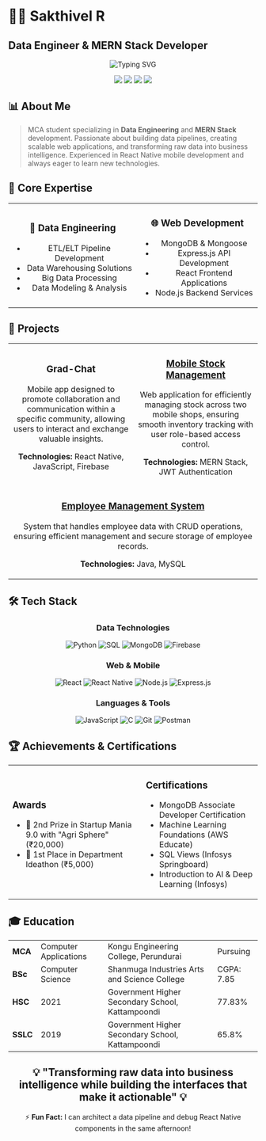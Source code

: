 # 👨‍💻 Sakthivel R
## Data Engineer & MERN Stack Developer

<div align="center">
  <img src="https://readme-typing-svg.herokuapp.com?font=Fira+Code&weight=600&size=24&pause=1000&color=6C63FF&center=true&vCenter=true&random=false&width=500&lines=Data+Engineer;MERN+Stack+Developer;MCA+Student;React+Native+Developer" alt="Typing SVG" />
</div>

<p align="center">
  <a href="mailto:sakthivelravi9894@gmail.com"><img src="https://img.shields.io/badge/Email-D14836?style=for-the-badge&logo=gmail&logoColor=white" /></a>
  <a href="https://github.com/DeveloperSakthi"><img src="https://img.shields.io/badge/GitHub-100000?style=for-the-badge&logo=github&logoColor=white" /></a>
  <a href="https://www.linkedin.com/in/sakthivel-r-351478297"><img src="https://img.shields.io/badge/LinkedIn-0077B5?style=for-the-badge&logo=linkedin&logoColor=white" /></a>
  <a href="tel:+919944077266"><img src="https://img.shields.io/badge/Phone-2C2C2C?style=for-the-badge&logo=phone&logoColor=white" /></a>
</p>

## 📊 About Me

> MCA student specializing in **Data Engineering** and **MERN Stack** development. Passionate about building data pipelines, creating scalable web applications, and transforming raw data into business intelligence. Experienced in React Native mobile development and always eager to learn new technologies.

## 💼 Core Expertise

<div align="center">
  <table>
    <tr>
      <td align="center">
        <h3>🔢 Data Engineering</h3>
        <ul>
          <li>ETL/ELT Pipeline Development</li>
          <li>Data Warehousing Solutions</li>
          <li>Big Data Processing</li>
          <li>Data Modeling & Analysis</li>
        </ul>
      </td>
      <td align="center">
        <h3>🌐 Web Development</h3>
        <ul>
          <li>MongoDB & Mongoose</li>
          <li>Express.js API Development</li>
          <li>React Frontend Applications</li>
          <li>Node.js Backend Services</li>
        </ul>
      </td>
    </tr>
  </table>
</div>

## 🚀 Projects

<table>
  <tr>
    <td align="center">
      <h3>Grad-Chat</h3>
      <p>Mobile app designed to promote collaboration and communication within a specific community, allowing users to interact and exchange valuable insights.</p>
      <p><b>Technologies:</b> React Native, JavaScript, Firebase</p>
    </td>
    <td align="center">
      <h3><a href="https://github.com/DeveloperSakthi/MobileShop-InventorySystem">Mobile Stock Management</a></h3>
      <p>Web application for efficiently managing stock across two mobile shops, ensuring smooth inventory tracking with user role-based access control.</p>
      <p><b>Technologies:</b> MERN Stack, JWT Authentication</p>
    </td>
  </tr>
  <tr>
    <td align="center" colspan="2">
      <h3><a href="https://github.com/DeveloperSakthi/EmployeeManagement">Employee Management System</a></h3>
      <p>System that handles employee data with CRUD operations, ensuring efficient management and secure storage of employee records.</p>
      <p><b>Technologies:</b> Java, MySQL</p>
    </td>
  </tr>
</table>

## 🛠️ Tech Stack

<div align="center">
  <h3>Data Technologies</h3>
  <p>
    <img src="https://img.shields.io/badge/Python-3776AB?style=for-the-badge&logo=python&logoColor=white" alt="Python" />
    <img src="https://img.shields.io/badge/SQL-4479A1?style=for-the-badge&logo=mysql&logoColor=white" alt="SQL" />
    <img src="https://img.shields.io/badge/MongoDB-4EA94B?style=for-the-badge&logo=mongodb&logoColor=white" alt="MongoDB" />
    <img src="https://img.shields.io/badge/Firebase-FFCA28?style=for-the-badge&logo=firebase&logoColor=black" alt="Firebase" />
  </p>
  
  <h3>Web & Mobile</h3>
  <p>
    <img src="https://img.shields.io/badge/React-20232A?style=for-the-badge&logo=react&logoColor=61DAFB" alt="React" />
    <img src="https://img.shields.io/badge/React_Native-20232A?style=for-the-badge&logo=react&logoColor=61DAFB" alt="React Native" />
    <img src="https://img.shields.io/badge/Node.js-43853D?style=for-the-badge&logo=node.js&logoColor=white" alt="Node.js" />
    <img src="https://img.shields.io/badge/Express.js-404D59?style=for-the-badge&logo=express&logoColor=white" alt="Express.js" />
  </p>
  
  <h3>Languages & Tools</h3>
  <p>
    <img src="https://img.shields.io/badge/JavaScript-F7DF1E?style=for-the-badge&logo=javascript&logoColor=black" alt="JavaScript" />
    <img src="https://img.shields.io/badge/C-00599C?style=for-the-badge&logo=c&logoColor=white" alt="C" />
    <img src="https://img.shields.io/badge/Git-F05032?style=for-the-badge&logo=git&logoColor=white" alt="Git" />
    <img src="https://img.shields.io/badge/Postman-FF6C37?style=for-the-badge&logo=postman&logoColor=white" alt="Postman" />
  </p>
</div>

## 🏆 Achievements & Certifications

<div align="center">
  <table>
    <tr>
      <td>
        <h3>Awards</h3>
        <ul>
          <li>🥈 2nd Prize in Startup Mania 9.0 with "Agri Sphere" (₹20,000)</li>
          <li>🥇 1st Place in Department Ideathon (₹5,000)</li>
        </ul>
      </td>
      <td>
        <h3>Certifications</h3>
        <ul>
          <li>MongoDB Associate Developer Certification</li>
          <li>Machine Learning Foundations (AWS Educate)</li>
          <li>SQL Views (Infosys Springboard)</li>
          <li>Introduction to AI & Deep Learning (Infosys)</li>
        </ul>
      </td>
    </tr>
  </table>
</div>

## 🎓 Education

<div align="center">
  <table>
    <tr>
      <td><b>MCA</b></td>
      <td>Computer Applications</td>
      <td>Kongu Engineering College, Perundurai</td>
      <td>Pursuing</td>
    </tr>
    <tr>
      <td><b>BSc</b></td>
      <td>Computer Science</td>
      <td>Shanmuga Industries Arts and Science College</td>
      <td>CGPA: 7.85</td>
    </tr>
    <tr>
      <td><b>HSC</b></td>
      <td>2021</td>
      <td>Government Higher Secondary School, Kattampoondi</td>
      <td>77.83%</td>
    </tr>
    <tr>
      <td><b>SSLC</b></td>
      <td>2019</td>
      <td>Government Higher Secondary School, Kattampoondi</td>
      <td>65.8%</td>
    </tr>
  </table>
</div>

<div align="center">
  <h2>💡 "Transforming raw data into business intelligence while building the interfaces that make it actionable" 💡</h2>
</div>

<div align="center">
  <p>⚡ <b>Fun Fact:</b> I can architect a data pipeline and debug React Native components in the same afternoon!</p>
</div>
